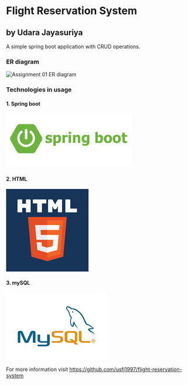 # Flight Reservation System
## by Udara Jayasuriya
 A simple spring boot application with CRUD operations.
### ER diagram
![Assignment 01 ER diagram](https://user-images.githubusercontent.com/61260818/138315227-c4f8a269-ad4c-4c84-bf3d-8a50513019e3.png)


### Technologies in usage
#### 1. Spring boot
![img_1.png](img_1.png)

#### 2. HTML
![img_2.png](img_2.png)

#### 3. mySQL
![img_3.png](img_3.png)

For more information visit 
https://github.com/usfj1997/flight-reservation-system

